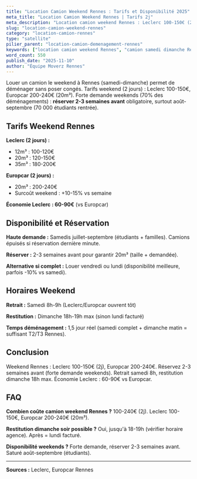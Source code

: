 ```yaml
---
title: "Location Camion Weekend Rennes : Tarifs et Disponibilité 2025"
meta_title: "Location Camion Weekend Rennes | Tarifs 2j"
meta_description: "Location camion weekend Rennes : Leclerc 100-150€ (2j), Europcar 200-240€. Réservez 2 semaines avant (forte demande samedi-dimanche)."
slug: "location-camion-weekend-rennes"
category: "location-camion-rennes"
type: "satellite"
pilier_parent: "location-camion-demenagement-rennes"
keywords: ["location camion weekend Rennes", "camion samedi dimanche Rennes"]
word_count: 550
publish_date: "2025-11-10"
author: "Équipe Moverz Rennes"
---
```


Louer un camion le weekend à Rennes (samedi-dimanche) permet de déménager sans poser congés. Tarifs weekend (2 jours) : Leclerc 100-150€, Europcar 200-240€ (20m³). Forte demande weekends (70% des déménagements) : **réserver 2-3 semaines avant** obligatoire, surtout août-septembre (70 000 étudiants rentrée).

## Tarifs Weekend Rennes

**Leclerc (2 jours) :**
- 12m³ : 100-120€
- 20m³ : 120-150€
- 35m³ : 180-200€

**Europcar (2 jours) :**
- 20m³ : 200-240€
- Surcoût weekend : +10-15% vs semaine

**Économie Leclerc : 60-90€** (vs Europcar)

## Disponibilité et Réservation

**Haute demande :** Samedis juillet-septembre (étudiants + familles). Camions épuisés si réservation dernière minute.

**Réserver :** 2-3 semaines avant pour garantir 20m³ (taille + demandée).

**Alternative si complet :** Louer vendredi ou lundi (disponibilité meilleure, parfois -10% vs samedi).

## Horaires Weekend

**Retrait :** Samedi 8h-9h (Leclerc/Europcar ouvrent tôt)

**Restitution :** Dimanche 18h-19h max (sinon lundi facturé)

**Temps déménagement :** 1,5 jour réel (samedi complet + dimanche matin = suffisant T2/T3 Rennes).

## Conclusion

Weekend Rennes : Leclerc 100-150€ (2j), Europcar 200-240€. Réservez 2-3 semaines avant (forte demande weekends). Retrait samedi 8h, restitution dimanche 18h max. Économie Leclerc : 60-90€ vs Europcar.

## FAQ

**Combien coûte camion weekend Rennes ?**
100-240€ (2j). Leclerc 100-150€, Europcar 200-240€ (20m³).

**Restitution dimanche soir possible ?**
Oui, jusqu'à 18-19h (vérifier horaire agence). Après = lundi facturé.

**Disponibilité weekends ?**
Forte demande, réserver 2-3 semaines avant. Saturé août-septembre (étudiants).

---
**Sources :** Leclerc, Europcar Rennes

